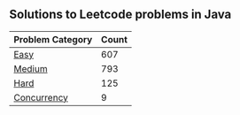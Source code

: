 ## Solutions to Leetcode problems in Java

Problem Category | Count
--- | --- 
[Easy](https://github.com/varunu28/LeetCode-Java-Solutions/blob/master/Easy/README.md) | 607
[Medium](https://github.com/varunu28/LeetCode-Java-Solutions/blob/master/Medium/README.md) | 793
[Hard](https://github.com/varunu28/LeetCode-Java-Solutions/blob/master/Hard/README.md) | 125
[Concurrency](https://github.com/varunu28/LeetCode-Java-Solutions/blob/master/Concurrency/README.md) | 9
